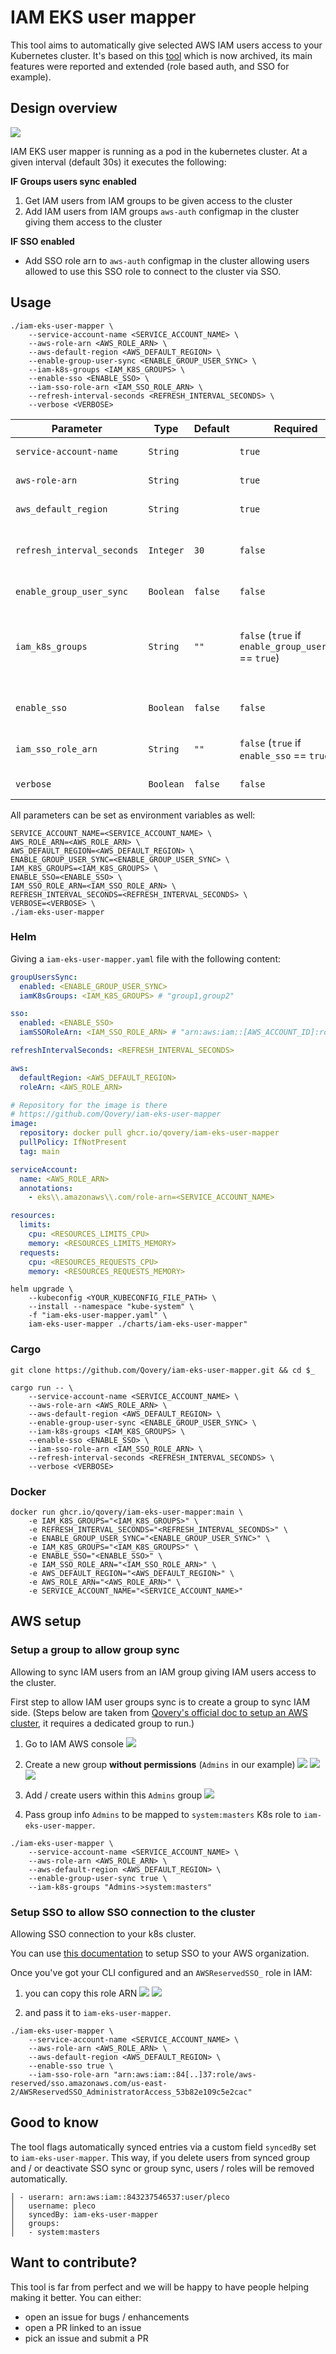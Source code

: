 # IAM EKS user mapper
This tool aims to automatically give selected AWS IAM users access to your Kubernetes cluster. 
It's based on this [tool](https://github.com/ygrene/iam-eks-user-mapper) which is now archived, its main features were reported and extended (role based auth, and SSO for example).

## Design overview
![](doc/images/design-overview-dark.svg)

IAM EKS user mapper is running as a pod in the kubernetes cluster.
At a given interval (default 30s) it executes the following:

**IF Groups users sync enabled**
1. Get IAM users from IAM groups to be given access to the cluster
2. Add IAM users from IAM groups `aws-auth` configmap in the cluster giving them access to the cluster

**IF SSO enabled**
- Add SSO role arn to `aws-auth` configmap in the cluster allowing users allowed to use this SSO role to connect to the cluster via SSO.

## Usage
```shell
./iam-eks-user-mapper \
    --service-account-name <SERVICE_ACCOUNT_NAME> \
    --aws-role-arn <AWS_ROLE_ARN> \
    --aws-default-region <AWS_DEFAULT_REGION> \
    --enable-group-user-sync <ENABLE_GROUP_USER_SYNC> \
    --iam-k8s-groups <IAM_K8S_GROUPS> \
    --enable-sso <ENABLE_SSO> \
    --iam-sso-role-arn <IAM_SSO_ROLE_ARN> \
    --refresh-interval-seconds <REFRESH_INTERVAL_SECONDS> \
    --verbose <VERBOSE>
```

| Parameter                  | Type      | Default | Required                                               | Description                                                                                                              | Example                                                                                                                                |
|----------------------------|-----------|---------|--------------------------------------------------------|--------------------------------------------------------------------------------------------------------------------------|----------------------------------------------------------------------------------------------------------------------------------------|
| `service-account-name`     | `String`  |         | `true`                                                 | Service account name to be used                                                                                          | `my-service-account`                                                                                                                   |
| `aws-role-arn`             | `String`  |         | `true`                                                 | AWS role ARN to be used                                                                                                  | `arn:aws:iam::12345678910:role/my-role`                                                                                                |
| `aws_default_region`       | `String`  |         | `true`                                                 | AWS default region to be used                                                                                            | `eu-west-3`                                                                                                                            |
| `refresh_interval_seconds` | `Integer` | `30`    | `false`                                                | Refresh interval in seconds between two user synchronization                                                             | `120`                                                                                                                                  |
| `enable_group_user_sync`   | `Boolean` | `false` | `false`                                                | Activate User Groups sync                                                                                                | `true`                                                                                                                                 |
| `iam_k8s_groups`           | `String`  | `""`    | `false` (`true` if `enable_group_user_sync` == `true`) | IAM groups to be mapped into Kubernetes, syntax is `<IAM_GROUP>-><KUBERNETES_GROUP>,<IAM_GROUP_2>-><KUBERNETES_GROUP_2>` | `Admins->system:masters`, `Admins->system:masters,Devops->system:devops`                                                               |
| `enable_sso`               | `Boolean` | `false` | `false`                                                | Activate SSO support to connect to the cluster                                                                           | `true`                                                                                                                                 |
| `iam_sso_role_arn`         | `String`  | `""`    | `false` (`true` if `enable_sso` == `true`)             | IAM SSO role ARN to be used to connect to the cluster                                                                    | `"arn:aws:iam::[AWS_ACCOUNT_ID]:role/aws-reserved/sso.amazonaws.com/[AWS_REGION]/AWSReservedSSO_AdministratorAccess_53b82e109c5e2cac"` |
| `verbose`                  | `Boolean` | `false` | `false`                                                | Activate verbose mode                                                                                                    | `Admins->system:masters`, `Admins->system:masters,Devops->system:devops`                                                               |

All parameters can be set as environment variables as well:

```shell
SERVICE_ACCOUNT_NAME=<SERVICE_ACCOUNT_NAME> \
AWS_ROLE_ARN=<AWS_ROLE_ARN> \
AWS_DEFAULT_REGION=<AWS_DEFAULT_REGION> \
ENABLE_GROUP_USER_SYNC=<ENABLE_GROUP_USER_SYNC> \
IAM_K8S_GROUPS=<IAM_K8S_GROUPS> \
ENABLE_SSO=<ENABLE_SSO> \
IAM_SSO_ROLE_ARN=<IAM_SSO_ROLE_ARN> \
REFRESH_INTERVAL_SECONDS=<REFRESH_INTERVAL_SECONDS> \
VERBOSE=<VERBOSE> \
./iam-eks-user-mapper
```

### Helm
Giving a `iam-eks-user-mapper.yaml` file with the following content:
```yaml
groupUsersSync:
  enabled: <ENABLE_GROUP_USER_SYNC>
  iamK8sGroups: <IAM_K8S_GROUPS> # "group1,group2"

sso:
  enabled: <ENABLE_SSO>
  iamSSORoleArn: <IAM_SSO_ROLE_ARN> # "arn:aws:iam::[AWS_ACCOUNT_ID]:role/aws-reserved/sso.amazonaws.com/[AWS_REGION]/AWSReservedSSO_AdministratorAccess_53b82e109c5e2cac"

refreshIntervalSeconds: <REFRESH_INTERVAL_SECONDS>

aws:
  defaultRegion: <AWS_DEFAULT_REGION>
  roleArn: <AWS_ROLE_ARN>

# Repository for the image is there
# https://github.com/Qovery/iam-eks-user-mapper
image:
  repository: docker pull ghcr.io/qovery/iam-eks-user-mapper
  pullPolicy: IfNotPresent
  tag: main

serviceAccount:
  name: <AWS_ROLE_ARN>
  annotations:
    - eks\\.amazonaws\\.com/role-arn=<SERVICE_ACCOUNT_NAME>

resources:
  limits:
    cpu: <RESOURCES_LIMITS_CPU>
    memory: <RESOURCES_LIMITS_MEMORY>
  requests:
    cpu: <RESOURCES_REQUESTS_CPU>
    memory: <RESOURCES_REQUESTS_MEMORY>
```

```shell
helm upgrade \
    --kubeconfig <YOUR_KUBECONFIG_FILE_PATH> \
    --install --namespace "kube-system" \
    -f "iam-eks-user-mapper.yaml" \
    iam-eks-user-mapper ./charts/iam-eks-user-mapper"
```


### Cargo
``` shell
git clone https://github.com/Qovery/iam-eks-user-mapper.git && cd $_

cargo run -- \
    --service-account-name <SERVICE_ACCOUNT_NAME> \
    --aws-role-arn <AWS_ROLE_ARN> \
    --aws-default-region <AWS_DEFAULT_REGION> \
    --enable-group-user-sync <ENABLE_GROUP_USER_SYNC> \
    --iam-k8s-groups <IAM_K8S_GROUPS> \
    --enable-sso <ENABLE_SSO> \
    --iam-sso-role-arn <IAM_SSO_ROLE_ARN> \
    --refresh-interval-seconds <REFRESH_INTERVAL_SECONDS> \
    --verbose <VERBOSE>
```

### Docker
```shell
docker run ghcr.io/qovery/iam-eks-user-mapper:main \
    -e IAM_K8S_GROUPS="<IAM_K8S_GROUPS>" \
    -e REFRESH_INTERVAL_SECONDS="<REFRESH_INTERVAL_SECONDS>" \
    -e ENABLE_GROUP_USER_SYNC="<ENABLE_GROUP_USER_SYNC>" \
    -e IAM_K8S_GROUPS="<IAM_K8S_GROUPS>" \
    -e ENABLE_SSO="<ENABLE_SSO>" \
    -e IAM_SSO_ROLE_ARN="<IAM_SSO_ROLE_ARN>" \
    -e AWS_DEFAULT_REGION="<AWS_DEFAULT_REGION>" \
    -e AWS_ROLE_ARN="<AWS_ROLE_ARN>" \
    -e SERVICE_ACCOUNT_NAME="<SERVICE_ACCOUNT_NAME>"
```

## AWS setup
### Setup a group to allow group sync
Allowing to sync IAM users from an IAM group giving IAM users access to the cluster.

First step to allow IAM user groups sync is to create a group to sync IAM side.
(Steps below are taken from [Qovery's official doc to setup an AWS cluster](https://hub.qovery.com/docs/using-qovery/configuration/cloud-service-provider/amazon-web-services/), it requires a dedicated group to run.)

1. Go to IAM AWS console
![](doc/images/group-sync-configuration/go-to-aws-console-iam.png)

2. Create a new group **without permissions** (`Admins` in our example)
![](doc/images/group-sync-configuration/create-iam-group.jpg)
![](doc/images/group-sync-configuration/create-iam-group-2.png)
![](doc/images/group-sync-configuration/create-iam-group-3.png)

3. Add / create users within this `Admins` group
![](doc/images/group-sync-configuration/add-user-to-admin-group.png)

4. Pass group info `Admins` to be mapped to `system:masters` K8s role to `iam-eks-user-mapper`.
```shell
./iam-eks-user-mapper \
    --service-account-name <SERVICE_ACCOUNT_NAME> \
    --aws-role-arn <AWS_ROLE_ARN> \
    --aws-default-region <AWS_DEFAULT_REGION> \
    --enable-group-user-sync true \
    --iam-k8s-groups "Admins->system:masters"
```

### Setup SSO to allow SSO connection to the cluster
Allowing SSO connection to your k8s cluster.

You can use [this documentation](https://aws.amazon.com/fr/blogs/containers/a-quick-path-to-amazon-eks-single-sign-on-using-aws-sso/) to setup SSO to your AWS organization.

Once you've got your CLI configured and an `AWSReservedSSO_` role in IAM:

1. you can copy this role ARN
![](doc/images/sso-configuration/get-iam-sso-group.png)
![](doc/images/sso-configuration/get-iam-sso-group-arn.png)

2. and pass it to `iam-eks-user-mapper`.
```shell
./iam-eks-user-mapper \
    --service-account-name <SERVICE_ACCOUNT_NAME> \
    --aws-role-arn <AWS_ROLE_ARN> \
    --aws-default-region <AWS_DEFAULT_REGION> \
    --enable-sso true \
    --iam-sso-role-arn "arn:aws:iam::84[..]37:role/aws-reserved/sso.amazonaws.com/us-east-2/AWSReservedSSO_AdministratorAccess_53b82e109c5e2cac"
```

## Good to know
The tool flags automatically synced entries via a custom field `syncedBy` set to `iam-eks-user-mapper`. This way, if you delete users from synced group and / or deactivate SSO sync or group sync, users / roles will be removed automatically.
```
│ - userarn: arn:aws:iam::843237546537:user/pleco
│   username: pleco
│   syncedBy: iam-eks-user-mapper
│   groups:
│   - system:masters
```

## Want to contribute?
This tool is far from perfect and we will be happy to have people helping making it better.
You can either:
- open an issue for bugs / enhancements
- open a PR linked to an issue
- pick an issue and submit a PR

